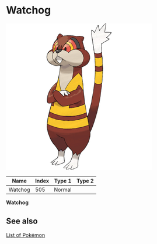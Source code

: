 # Watchog


![Watchog](images/505.png)

| **Name** | **Index** | **Type 1** | **Type 2** |
|----|----|----|----|
| Watchog | 505 | Normal  |  |

**Watchog** 

## See also

[List of Pokémon](../pokemon.md)
